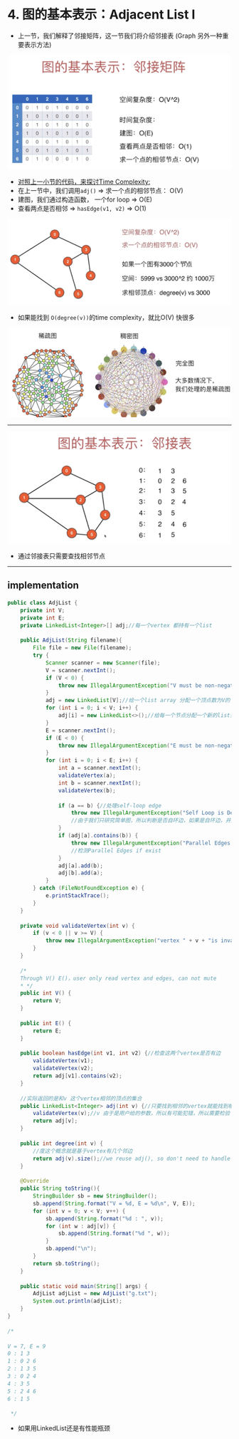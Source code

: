 # 4. 图的基本表示：Adjacent List I

- 上一节，我们解释了邻接矩阵，这一节我们将介绍邻接表 (Graph 另外一种重要表示方法)

![](img/2020-06-07-23-20-01.png)

- [对照上一小节的代码，来探讨Time Complexity:](https://novemberfall.github.io/LeetCode-Algorithm/graph/matrix1.html)
- 在上一节中，我们调用`adj()` => 求一个点的相邻节点： O(V)
- 建图，我们通过构造函数， 一个for loop => O(E)
- 查看两点是否相邻 => `hasEdge(v1, v2)` => O(1)

![](img/2020-06-07-23-31-50.png)

- 如果能找到 `O(degree(v))`的time complexity，就比O(V) 快很多

![](img/2020-06-07-23-39-34.png)

---

![](img/2020-06-07-23-43-35.png)

- 通过邻接表只需要查找相邻节点


---

## implementation

```java
public class AdjList {
    private int V;
    private int E;
    private LinkedList<Integer>[] adj;//每一个vertex 都持有一个list

    public AdjList(String filename){
        File file = new File(filename);
        try {
            Scanner scanner = new Scanner(file);
            V = scanner.nextInt();
            if (V < 0) {
                throw new IllegalArgumentException("V must be non-negative");
            }
            adj = new LinkedList[V];//给一个list array 分配一个顶点数为V的 数组
            for (int i = 0; i < V; i++) {
                adj[i] = new LinkedList<>();//给每一个节点分配一个新的list来储存相邻节点
            }
            E = scanner.nextInt();
            if (E < 0) {
                throw new IllegalArgumentException("E must be non-negative");
            }
            for (int i = 0; i < E; i++) {
                int a = scanner.nextInt();
                validateVertex(a);
                int b = scanner.nextInt();
                validateVertex(b);

                if (a == b) {//处理self-loop edge
                    throw new IllegalArgumentException("Self Loop is Detected!");
                    //由于我们只研究简单图，所以判断是否自环边，如果是自环边，并且平行边 => false
                }
                if (adj[a].contains(b)) {
                    throw new IllegalArgumentException("Parallel Edges are Detected!");
                    //检测Parallel Edges if exist
                }
                adj[a].add(b);
                adj[b].add(a);
            }
        } catch (FileNotFoundException e) {
            e.printStackTrace();
        }
    }

    private void validateVertex(int v) {
        if (v < 0 || v >= V) {
            throw new IllegalArgumentException("vertex " + v + "is invalid");
        }
    }

    /*
    Through V() E()，user only read vertex and edges, can not mute
    * */
    public int V() {
        return V;
    }

    public int E() {
        return E;
    }

    public boolean hasEdge(int v1, int v2) {//检查这两个vertex是否有边
        validateVertex(v1);
        validateVertex(v2);
        return adj[v1].contains(v2);
    }

    //实际返回的是和v 这个vertex相邻的顶点的集合
    public LinkedList<Integer> adj(int v) {//只要找到相邻的vertex就能找到相邻的边
        validateVertex(v);//v 由于是用户给的参数，所以有可能犯错，所以需要检验
        return adj[v];
    }

    public int degree(int v) {
        //度这个概念就是基于vertex有几个邻边
        return adj(v).size();//we reuse adj(), so don't need to handle
    }

    @Override
    public String toString(){
        StringBuilder sb = new StringBuilder();
        sb.append(String.format("V = %d, E = %d\n", V, E));
        for (int v = 0; v < V; v++) {
            sb.append(String.format("%d : ", v));
            for (int w : adj[v]) {
                sb.append(String.format("%d ", w));
            }
            sb.append("\n");
        }
        return sb.toString();
    }

    public static void main(String[] args) {
        AdjList adjList = new AdjList("g.txt");
        System.out.println(adjList);
    }
}

/* 

V = 7, E = 9
0 : 1 3 
1 : 0 2 6 
2 : 1 3 5 
3 : 0 2 4 
4 : 3 5 
5 : 2 4 6 
6 : 1 5 

 */
```

- 如果用LinkedList还是有性能瓶颈